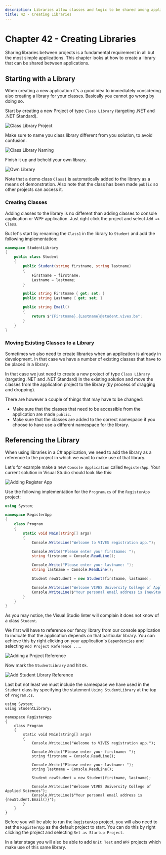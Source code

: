 ```yaml
---
description: Libraries allow classes and logic to be shared among applications and projects
title: 42 - Creating Libraries
---
```


# Chapter 42 - Creating Libraries

<!-- TODO: Need a nice image here -->

Sharing libraries between projects is a fundamental requirement in all but the most simple applications. This chapter looks at how to create a library that can be shared between applications.

## Starting with a Library

When creating a new application it's a good idea to immediately considering also creating a library for your classes. Basically you cannot go wrong by doing so.

Start by creating a new Project of type `Class Library` (targeting .NET and .NET Standard).

![Class Library Project](./img/class_library_project.png)

Make sure to name you class library different from you solution, to avoid confusion.

![Class Library Naming](./img/naming_class_library.png)

Finish it up and behold your own library.

![Own Library](./img/own_library.png)

Note that a demo class `Class1` is automatically added to the library as a means of demonstration. Also note that the class has been made `public` so other projects can access it.

### Creating Classes

Adding classes to the library is no different than adding classes to console application or WPF application. Just right click the project and select `Add => Class`.

But let's start by renaming the `Class1` in the library to `Student` and add the following implementation:

```csharp
namespace StudentLibrary
{
    public class Student
    {
        public Student(string firstname, string lastname)
        {
            Firstname = firstname;
            Lastname = lastname;
        }

        public string Firstname { get; set; }
        public string Lastname { get; set; }

        public string Email()
        {
            return $"{Firstname}.{Lastname}@student.vives.be";
        }
    }
}
```

### Moving Existing Classes to a Library

Sometimes we also need to create libraries when an application is already in development. In that case we have a number of existing classes that have to be placed in a library.

In that case we just need to create a new project of type `Class Library` (targeting .NET and .NET Standard) in the existing solution and move the classes from the application project to the library (by process of dragging and dropping).

There are however a couple of things that may have to be changed:

* Make sure that the classes that need to be accessible from the application are made `public`.
* Make sure that the classes are added to the correct namespace if you choose to have use a different namespace for the library.

## Referencing the Library

When using libraries in a C# application, we need to add the library as a reference to the project in which we want to make use of that library.

Let's for example make a new `Console Application` called `RegisterApp`. Your current solution in Visual Studio should look like this:

![Adding Register App](./img/add_register_app.png)

Use the following implementation for the `Program.cs` of the `RegisterApp` project:

```csharp
using System;

namespace RegisterApp
{
    class Program
    {
        static void Main(string[] args)
        {
            Console.WriteLine("Welcome to VIVES registration app.");

            Console.Write("Please enter your firstname: ");
            string firstname = Console.ReadLine();

            Console.Write("Please enter your lastname: ");
            string lastname = Console.ReadLine();

            Student newStudent = new Student(firstname, lastname);

            Console.WriteLine("Welcome VIVES University College of Applied Sciences");
            Console.WriteLine($"Your personal email address is {newStudent.Email()}");
        }
    }
}
```

As you may notice, the Visual Studio linter will complain it does not know of a class `Student`.

We first will have to reference our fancy library from our console application to indicate that the application depends on that particular library. You can achieve this by right clicking on your application's `Dependencies` and selecting `Add Project Reference ...`.

![Adding a Project Reference](./img/add_reference.png)

Now mark the `StudentLibrary` and hit `Ok`.

![Add Student Library Reference](./img/add_student_library.png)

Last but not least we must include the namespace we have used in the `Student` class by specifying  the statement `Using StudentLibrary` at the top of `Program.cs`.

```csharp{2}
using System;
using StudentLibrary;

namespace RegisterApp
{
    class Program
    {
        static void Main(string[] args)
        {
            Console.WriteLine("Welcome to VIVES registration app.");

            Console.Write("Please enter your firstname: ");
            string firstname = Console.ReadLine();

            Console.Write("Please enter your lastname: ");
            string lastname = Console.ReadLine();

            Student newStudent = new Student(firstname, lastname);

            Console.WriteLine("Welcome VIVES University College of Applied Sciences");
            Console.WriteLine($"Your personal email address is {newStudent.Email()}");
        }
    }
}
```

Before you will be able to run the `RegisterApp` project, you will also need to set the `RegisterApp` as the default project to start. You can do this by right clicking the project and selecting `Set as Startup Project`.

In a later stage you will also be able to add `Unit Test` and `WPF` projects which make use of this same library.
